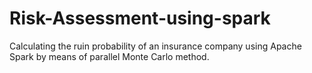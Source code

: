 # Risk-Assessment-using-spark
Calculating the ruin probability of an insurance company using Apache Spark by means of parallel Monte Carlo method.

